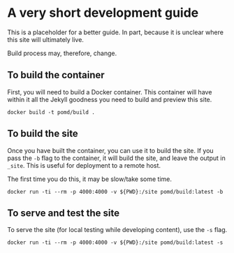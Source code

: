 # A very short development guide

This is a placeholder for a better guide. In part, because it is unclear where this site will ultimately live. 

Build process may, therefore, change.

## To build the container

First, you will need to build a Docker container. This container will have within it all the Jekyll goodness you need to build and preview this site.

```
docker build -t pomd/build .
```

## To build the site

Once you have built the container, you can use it to build the site. If you pass the `-b` flag to the container, it will build the site, and leave the output in `_site`. This is useful for deployment to a remote host.

The first time you do this, it may be slow/take some time.

```
docker run -ti --rm -p 4000:4000 -v ${PWD}:/site pomd/build:latest -b 
```

## To serve and test the site

To serve the site (for local testing while developing content), use the `-s` flag.

```
docker run -ti --rm -p 4000:4000 -v ${PWD}:/site pomd/build:latest -s
```

